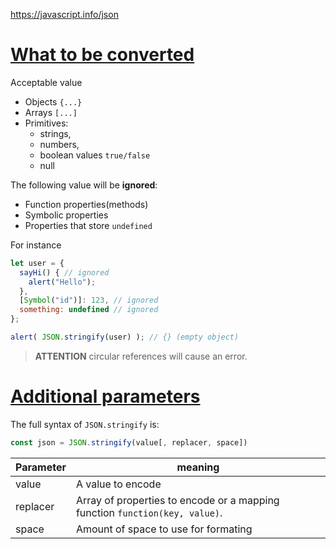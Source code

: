https://javascript.info/json

# [What to be converted](https://javascript.info/json#json-stringify)
Acceptable value
- Objects `{...}`
- Arrays `[...]`
- Primitives:
  - strings,
  - numbers,
  - boolean values `true/false`
  - null
  
The following value will be **ignored**:
- Function properties(methods)
- Symbolic properties
- Properties that store `undefined`

For instance
```js
let user = {
  sayHi() { // ignored
    alert("Hello");
  },
  [Symbol("id")]: 123, // ignored
  something: undefined // ignored
};

alert( JSON.stringify(user) ); // {} (empty object)
```

> **ATTENTION** circular references will cause an error.

# [Additional parameters](https://javascript.info/json#excluding-and-transforming-replacer)
The full syntax of `JSON.stringify` is:
```js
const json = JSON.stringify(value[, replacer, space])
```
| Parameter | meaning|
| --- | --- |
| value | A value to encode |
| replacer | Array of properties to encode or a mapping function `function(key, value)`. |
| space | Amount of space to use for formating |
